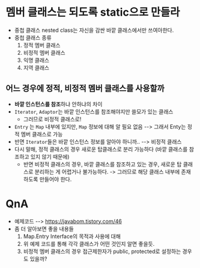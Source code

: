# 멤버 클래스는 되도록 static으로 만들라

- 중첩 클래스 nested class는 자신을 감싼 바깥 클래스에서만 쓰여아한다.
- 중첩 클래스 종류
   1. 정적 멤버 클래스
   2. 비정적 멤버 클래스
   3. 익명 클래스
   4. 지역 클래스
   
## 어느 경우에 정적, 비정적 멤버 클래스를 사용할까
- **바깥 인스턴스를 참조**하냐 안하냐의 차이
- `Iterator`, `Adaptor`는 바깥 인스턴스를 참조해야지만 쓸모가 있는 클래스
  - 그러므로 비정적 클래스로!
- `Entry` 는 `Map` 내부에 있지만, `Map` 정보에 대해 알 필요 없음 --> 그래서 Enty는 정적 멤버 클래스로 가능
- 반면 `Iterator`들은 바깥 인스턴스 정보를 알아야 하니까.. --> 비정적 클래스
- 다시 말해, 정적 클래스의 경우 새로운 탑클래스로 분리 가능하다 (바깥 클래스를 참조하고 있지 않기 때문에)
  - 반면 비정적 클래스의 경우, 바깥 클래스를 참조하고 있는 경우, 새로운 탑 클래스로 분리하는 게 어렵거나 불가능하다. -> 그러므로 해당 클래스 내부에 존재하도록 만들어야 한다.

# QnA
- 예제코드 --> https://javabom.tistory.com/46
- 좀 더 알아보면 좋을 내용들
  1. Map.Entry Interface의 목적과 사용에 대해
  2. 위 예제 코드를 통해 각각 클래스가 어떤 것인지 알면 좋을듯.
  3. 비정적 멤버 클래스의 경우 접근제한자가 public, protected로 설정하는 경우도 있을까?
